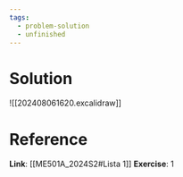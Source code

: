 ```yaml
---
tags:
  - problem-solution
  - unfinished
---
```

# Solution
![[202408061620.excalidraw]]

# Reference
**Link**: [[ME501A_2024S2#Lista 1]]
**Exercise**: 1